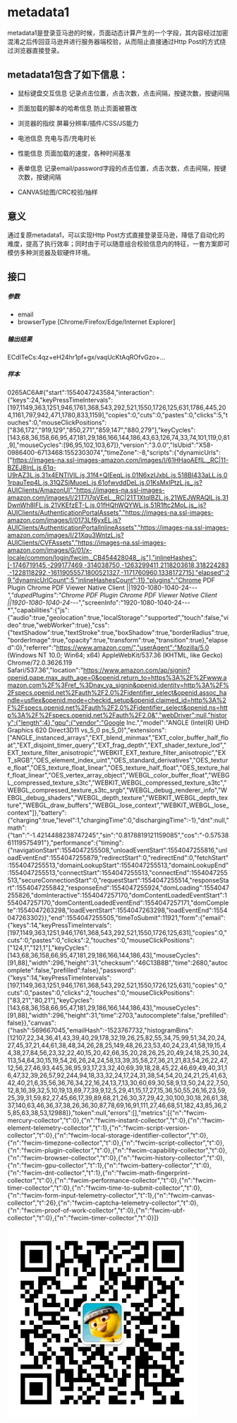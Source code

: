 # metadata1

metadata1是登录亚马逊的时候，页面动态计算产生的一个字段，其内容经过加密混淆之后传回亚马逊并进行服务器端校验，从而阻止直接通过Http Post的方式绕过浏览器直接登录。

## metadata1包含了如下信息：
* 鼠标键盘交互信息  记录点击位置，点击次数，点击间隔，按键次数，按键间隔
* 页面加载的脚本的哈希信息  防止页面被篡改
* 浏览器的指纹  屏幕分辨率/插件/CSS/JS能力
* 电池信息  充电与否/充电时长
* 性能信息  页面加载的速度，各种时间基准
* 表单信息  记录email/password字段的点击位置，点击次数，点击间隔，按键次数，按键间隔

* CANVAS绘图/CRC校验/抽样

## 意义
通过复原metadata1，可以实现Http Post方式直接登录亚马逊，降低了自动化的难度，提高了执行效率；同时由于可以随意组合校验信息内的特征，一套方案即可模仿多种浏览器及软硬件环境。

## 接口
##### 参数
* email
* browserType [Chrome/Firefox/Edge/Internet Explorer]

##### 输出结果
ECdITeCs:4qz+eH24hr1pf+gx/vaqUcKtAqROfvGzo+...

##### 样本
0265AC6A#{"start":1554047243584,"interaction":{"keys":24,"keyPressTimeIntervals":[197,1149,363,1251,946,1761,368,543,292,521,1550,1726,125,631,1786,445,204,1161,797,942,471,1780,833,1159],"copies":0,"cuts":0,"pastes":0,"clicks":5,"touches":0,"mouseClickPositions":["836,172","919,129","850,271","859,147","880,279"],"keyCycles":[143,68,36,158,66,95,47,181,29,186,166,144,186,43,63,126,74,33,74,101,119,0,81,9],"mouseCycles":[96,95,102,103,67]},"version":"3.0.0","lsUbid":"X58-0986400-6713468:1552303074","timeZone":-8,"scripts":{"dynamicUrls":["https://images-na.ssl-images-amazon.com/images/I/61HHaoAEflL._RC|11-BZEJ8lnL.js,61q-U9rAZ3L.js,31x4ENTlVIL.js,31f4+QIEeqL.js,01N6xzIJxbL.js,518BI433aLL.js,01rpauTep4L.js,31QZSjMuoeL.js,61ofwvddDeL.js,01KsMxlPtzL.js_.js?AUIClients/AmazonUI","https://images-na.ssl-images-amazon.com/images/I/21T7I7qVEeL._RC|21T1XtqIBZL.js,21WEJWRAQlL.js,31DwnWh8lFL.js,21VKEfzET-L.js,01fHQhWQYWL.js,51R1ftc2MoL.js_.js?AUIClients/AuthenticationPortalAssets","https://images-na.ssl-images-amazon.com/images/I/0173Lf6yxEL.js?AUIClients/AuthenticationPortalInlineAssets","https://images-na.ssl-images-amazon.com/images/I/21Xqu3WntzL.js?AUIClients/CVFAssets","https://images-na.ssl-images-amazon.com/images/G/01/x-locale/common/login/fwcim._CB454428048_.js"],"inlineHashes":[-1746719145,-299177469,-314038750,-1263299411,2118203618,318224283,-1228118292,-1611905557,1800521327,-1171760960,1338172715],"elapsed":29,"dynamicUrlCount":5,"inlineHashesCount":11},"plugins":"Chrome PDF Plugin Chrome PDF Viewer Native Client ||1920-1080-1040-24-*-*-*","dupedPlugins":"Chrome PDF Plugin Chrome PDF Viewer Native Client ||1920-1080-1040-24-*-*-*","screenInfo":"1920-1080-1040-24-*-*-*","capabilities":{"js":{"audio":true,"geolocation":true,"localStorage":"supported","touch":false,"video":true,"webWorker":true},"css":{"textShadow":true,"textStroke":true,"boxShadow":true,"borderRadius":true,"borderImage":true,"opacity":true,"transform":true,"transition":true},"elapsed":0},"referrer":"https://www.amazon.com/","userAgent":"Mozilla/5.0 (Windows NT 10.0; Win64; x64) AppleWebKit/537.36 (KHTML, like Gecko) Chrome/72.0.3626.119 Safari/537.36","location":"https://www.amazon.com/ap/signin?openid.pape.max_auth_age=0&openid.return_to=https%3A%2F%2Fwww.amazon.com%2F%3Fref_%3Dnav_ya_signin&openid.identity=http%3A%2F%2Fspecs.openid.net%2Fauth%2F2.0%2Fidentifier_select&openid.assoc_handle=usflex&openid.mode=checkid_setup&openid.claimed_id=http%3A%2F%2Fspecs.openid.net%2Fauth%2F2.0%2Fidentifier_select&openid.ns=http%3A%2F%2Fspecs.openid.net%2Fauth%2F2.0&","webDriver":null,"history":{"length":4},"gpu":{"vendor":"Google Inc.","model":"ANGLE (Intel(R) UHD Graphics 620 Direct3D11 vs_5_0 ps_5_0)","extensions":["ANGLE_instanced_arrays","EXT_blend_minmax","EXT_color_buffer_half_float","EXT_disjoint_timer_query","EXT_frag_depth","EXT_shader_texture_lod","EXT_texture_filter_anisotropic","WEBKIT_EXT_texture_filter_anisotropic","EXT_sRGB","OES_element_index_uint","OES_standard_derivatives","OES_texture_float","OES_texture_float_linear","OES_texture_half_float","OES_texture_half_float_linear","OES_vertex_array_object","WEBGL_color_buffer_float","WEBGL_compressed_texture_s3tc","WEBKIT_WEBGL_compressed_texture_s3tc","WEBGL_compressed_texture_s3tc_srgb","WEBGL_debug_renderer_info","WEBGL_debug_shaders","WEBGL_depth_texture","WEBKIT_WEBGL_depth_texture","WEBGL_draw_buffers","WEBGL_lose_context","WEBKIT_WEBGL_lose_context"]},"battery":{"charging":true,"level":1,"chargingTime":0,"dischargingTime":-1},"dnt":null,"math":{"tan":"-1.4214488238747245","sin":"0.8178819121159085","cos":"-0.5753861119575491"},"performance":{"timing":{"navigationStart":1554047255508,"unloadEventStart":1554047255816,"unloadEventEnd":1554047255879,"redirectStart":0,"redirectEnd":0,"fetchStart":1554047255513,"domainLookupStart":1554047255513,"domainLookupEnd":1554047255513,"connectStart":1554047255513,"connectEnd":1554047255513,"secureConnectionStart":0,"requestStart":1554047255514,"responseStart":1554047255842,"responseEnd":1554047255924,"domLoading":1554047255826,"domInteractive":1554047257170,"domContentLoadedEventStart":1554047257170,"domContentLoadedEventEnd":1554047257171,"domComplete":1554047263298,"loadEventStart":1554047263298,"loadEventEnd":1554047263302}},"end":1554047255505,"timeToSubmit":11921,"form":{"email":{"keys":14,"keyPressTimeIntervals":[197,1149,363,1251,946,1761,368,543,292,521,1550,1726,125,631],"copies":0,"cuts":0,"pastes":0,"clicks":2,"touches":0,"mouseClickPositions":["124,1","121,1"],"keyCycles":[143,68,36,158,66,95,47,181,29,186,166,144,186,43],"mouseCycles":[91,88],"width":296,"height":31,"checksum":"46C13B8B","time":2680,"autocomplete":false,"prefilled":false},"password":{"keys":14,"keyPressTimeIntervals":[197,1149,363,1251,946,1761,368,543,292,521,1550,1726,125,631],"copies":0,"cuts":0,"pastes":0,"clicks":2,"touches":0,"mouseClickPositions":["83,21","80,21"],"keyCycles":[143,68,36,158,66,95,47,181,29,186,166,144,186,43],"mouseCycles":[91,88],"width":296,"height":31,"time":2703,"autocomplete":false,"prefilled":false}},"canvas":{"hash":569667045,"emailHash":-1523767732,"histogramBins":[12107,22,34,36,41,43,39,40,29,178,32,19,26,25,82,55,34,75,99,51,34,20,24,27,45,37,21,44,61,38,48,34,26,28,25,149,48,26,23,53,40,24,23,41,58,19,15,44,38,27,84,56,23,32,22,40,15,20,42,66,35,20,28,26,25,20,49,24,18,25,30,24,113,54,64,30,15,19,54,26,26,24,24,58,13,39,35,58,27,36,21,21,83,54,26,22,47,12,56,27,46,93,445,36,95,93,17,23,32,40,69,39,18,28,45,22,46,69,49,40,31,16,47,32,39,26,57,92,244,94,18,33,32,24,17,24,31,38,54,54,20,24,21,25,41,63,42,40,21,6,35,56,36,76,34,22,16,24,13,7,13,30,60,69,30,58,9,13,50,24,22,7,50,12,8,16,39,32,5,10,19,13,69,77,39,9,12,5,29,41,15,17,27,15,36,50,55,26,16,23,59,25,39,31,59,82,27,45,66,17,39,89,68,21,26,30,37,29,42,30,100,30,18,26,61,38,37,140,63,46,36,37,38,26,36,30,87,78,69,16,91,111,27,46,68,51,182,43,85,36,25,85,63,38,53,12988]},"token":null,"errors":[],"metrics":[{"n":"fwcim-mercury-collector","t":0},{"n":"fwcim-instant-collector","t":0},{"n":"fwcim-element-telemetry-collector","t":1},{"n":"fwcim-script-version-collector","t":0},{"n":"fwcim-local-storage-identifier-collector","t":0},{"n":"fwcim-timezone-collector","t":0},{"n":"fwcim-script-collector","t":0},{"n":"fwcim-plugin-collector","t":0},{"n":"fwcim-capability-collector","t":0},{"n":"fwcim-browser-collector","t":0},{"n":"fwcim-history-collector","t":0},{"n":"fwcim-gpu-collector","t":1},{"n":"fwcim-battery-collector","t":0},{"n":"fwcim-dnt-collector","t":1},{"n":"fwcim-math-fingerprint-collector","t":0},{"n":"fwcim-performance-collector","t":0},{"n":"fwcim-timer-collector","t":0},{"n":"fwcim-time-to-submit-collector","t":0},{"n":"fwcim-form-input-telemetry-collector","t":1},{"n":"fwcim-canvas-collector","t":26},{"n":"fwcim-captcha-telemetry-collector","t":0},{"n":"fwcim-proof-of-work-collector","t":0},{"n":"fwcim-ubf-collector","t":0},{"n":"fwcim-timer-collector","t":0}]}


![](https://github.com/571914/metadata1/blob/master/wechat.jpg)  
